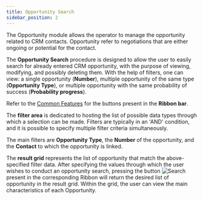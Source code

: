 ```yaml
---
title: Opportunity Search 
sidebar_position: 2
---
```


The Opportunity module allows the operator to manage the opportunity related to CRM contacts. Opportunity refer to negotiations that are either ongoing or potential for the contact.

The **Opportunity Search** procedure is designed to allow the user to easily search for already entered CRM opportunity, with the purpose of viewing, modifying, and possibly deleting them. With the help of filters, one can view: a single opportunity (**Number**), multiple opportunity of the same type (**Opportunity Type**), or multiple opportunity with the same probability of success (**Probability progress**).

Refer to the [Common Features](/docs/guide/common/operations-with-data/view-modify-save-and-delete-data) for the buttons present in the **Ribbon bar**.

The **filter area** is dedicated to hosting the list of possible data types through which a selection can be made. Filters are typically in an 'AND' condition, and it is possible to specify multiple filter criteria simultaneously.

The main filters are **Opportunity Type**, the **Number** of the opportunity, and the **Contact** to which the opportunity is linked.

The **result grid** represents the list of opportunity that match the above-specified filter data. After specifying the values through which the user wishes to conduct an opportunity search, pressing the button ![Search](/img/neutral/common/search.png) present in the corresponding Ribbon will return the desired list of opportunity in the result grid. Within the grid, the user can view the main characteristics of each Opportunity.